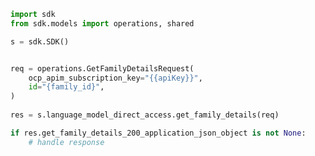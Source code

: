 <!-- Start SDK Example Usage -->
```python
import sdk
from sdk.models import operations, shared

s = sdk.SDK()


req = operations.GetFamilyDetailsRequest(
    ocp_apim_subscription_key="{{apiKey}}",
    id="{family_id}",
)
    
res = s.language_model_direct_access.get_family_details(req)

if res.get_family_details_200_application_json_object is not None:
    # handle response
```
<!-- End SDK Example Usage -->